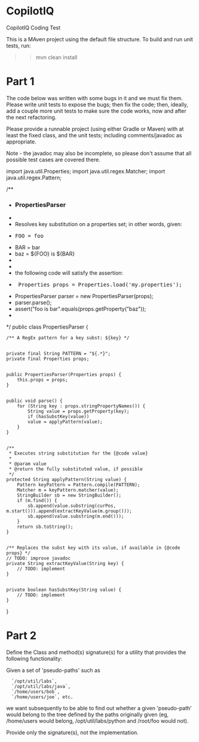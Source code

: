 # CopilotIQ
CopilotIQ Coding Test

This is a MAven project using the default file structure.
To build and run unit tests, run:
>> mvn clean install


Part 1
=======

The code below was written with some bugs in it and we must fix them. Please write unit tests to expose the bugs; then fix the code; then, ideally, add a couple more unit tests to make sure the code works, now and after the next refactoring.


Please provide a runnable project (using either Gradle or Maven) with at least the fixed class, and the unit tests; including comments/javadoc as appropriate.


Note - the javadoc may also be incomplete, so please don't
assume that all possible test cases are covered there.



import java.util.Properties;
import java.util.regex.Matcher;
import java.util.regex.Pattern;


/**
 * <h3>PropertiesParser</h3>
 *
 * Resolves key substitution on a properties set; in other words, given:
 * <pre>FOO = foo
 * BAR = bar
 * baz = ${FOO} is ${BAR}
 * </pre>
 *
 * the following code will satisfy the assertion:
 * <pre> Properties props = Properties.load('my.properties');
 *  PropertiesParser parser = new PropertiesParser(props);
 *  parser.parse();
 *  assert("foo is bar".equals(props.getProperty("baz"));
 * </pre>
 */
public class PropertiesParser {


    /** A RegEx pattern for a key subst: ${key} */


    private final String PATTERN = "${.*}";
    private final Properties props;


    public PropertiesParser(Properties props) {
        this.props = props;
    }


    public void parse() {
        for (String key : props.stringPropertyNames()) {
            String value = props.getProperty(key);
            if (hasSubstKey(value))
            value = applyPattern(value);
        }
    }


    /**
     * Executes string substitution for the {@code value}
     *
     * @param value
     * @return the fully substituted value, if possible
     */
    protected String applyPattern(String value) {
        Pattern keyPattern = Pattern.compile(PATTERN);
        Matcher m = keyPattern.matcher(value);
        StringBuilder sb = new StringBuilder();
        if (m.find()) {
            sb.append(value.substring(curPos, m.start())).append(extractKeyValue(m.group()));
            sb.append(value.substring(m.end()));
        }
        return sb.toString();
    }


    /** Replaces the subst key with its value, if available in {@code props} */
    // TODO: improve javadoc
    private String extractKeyValue(String key) {
        // TODO: implement
    }


    private boolean hasSubstKey(String value) {
        // TODO: implement
    }
}






Part 2
=======


Define the Class and method(s) signature(s) for a utility
that provides the following functionality:


Given a set of 'pseudo-paths' such as


      `/opt/util/labs`,
      `/opt/util/labs/java`,
      `/home/users/bob`,
      `/home/users/joe`, etc.


we want subsequently to be able to find out whether a given 'pseudo-path'
would belong to the tree defined by the paths originally given (eg, /home/users would belong, /opt/util/labs/python and /root/foo would not).


Provide only the signature(s), not the implementation.
